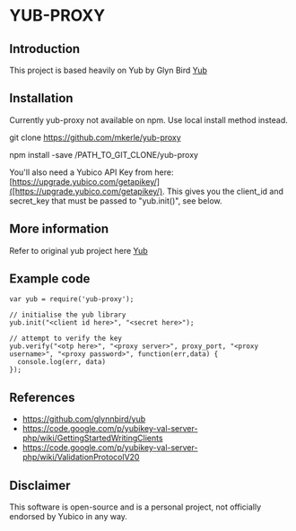 # YUB-PROXY



## Introduction

This project is based heavily on Yub by Glyn Bird [Yub](https://github.com/glynnbird/yub)

## Installation

Currently yub-proxy not available on npm.  Use local install method instead.

git clone https://github.com/mkerle/yub-proxy

npm install -save /PATH_TO_GIT_CLONE/yub-proxy

You'll also need a Yubico API Key from here: [https://upgrade.yubico.com/getapikey/]([https://upgrade.yubico.com/getapikey/). This gives you the
client_id and secret_key that must be passed to "yub.init()", see below.

## More information

Refer to original yub project here [Yub](https://github.com/glynnbird/yub)

## Example code

```
var yub = require('yub-proxy');

// initialise the yub library
yub.init("<client id here>", "<secret here>");

// attempt to verify the key
yub.verify("<otp here>", "<proxy server>", proxy_port, "<proxy username>", "<proxy password>", function(err,data) {
  console.log(err, data)
});
```



## References

* https://github.com/glynnbird/yub
* https://code.google.com/p/yubikey-val-server-php/wiki/GettingStartedWritingClients
* https://code.google.com/p/yubikey-val-server-php/wiki/ValidationProtocolV20

## Disclaimer

This software is open-source and is a personal project, not officially endorsed by Yubico in any way.

